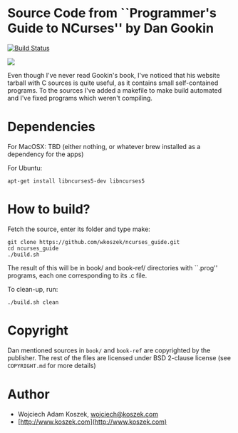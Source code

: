 # Source Code from ``Programmer's Guide to NCurses'' by Dan Gookin

[![Build Status](https://travis-ci.org/wkoszek/ncurses_guide.svg?branch=master)](https://travis-ci.org/wkoszek/ncurses_guide)

<a href="http://www.amazon.com/gp/product/0470107596/ref=as_li_tl?ie=UTF8&camp=1789&creative=390957&creativeASIN=0470107596&linkCode=as2&tag=wojcadamkoszh-20&linkId=MGOJX6VUG7MNU4C5"><img border="0" src="http://ws-na.amazon-adsystem.com/widgets/q?_encoding=UTF8&ASIN=0470107596&Format=_SL250_&ID=AsinImage&MarketPlace=US&ServiceVersion=20070822&WS=1&tag=wojcadamkoszh-20" ></a><img src="http://ir-na.amazon-adsystem.com/e/ir?t=wojcadamkoszh-20&l=as2&o=1&a=0470107596" width="1" height="1" border="0" alt="" style="border:none !important; margin:0px !important;" />

Even though I've never read Gookin's book, I've noticed that his website
tarball with C sources is quite useful, as it contains small self-contained
programs. To the sources I've added a makefile to make build automated and
I've fixed programs which weren't compiling.

# Dependencies

For MacOSX: TBD (either nothing, or whatever brew installed as a dependency
for the apps)

For Ubuntu:

	apt-get install libncurses5-dev libncurses5

# How to build?

Fetch the source, enter its folder and type make:


	git clone https://github.com/wkoszek/ncurses_guide.git
	cd ncurses_guide
	./build.sh

The result of this will be in book/ and book-ref/ directories with ``.prog''
programs, each one corresponding to its .c file.

To clean-up, run:

	./build.sh clean

# Copyright

Dan mentioned sources in `book/` and `book-ref` are copyrighted by the publisher.
The rest of the files are licensed under BSD 2-clause license (see `COPYRIGHT.md`
for more details)

# Author

- Wojciech Adam Koszek, [wojciech@koszek.com](mailto:wojciech@koszek.com)
- [http://www.koszek.com](http://www.koszek.com)
